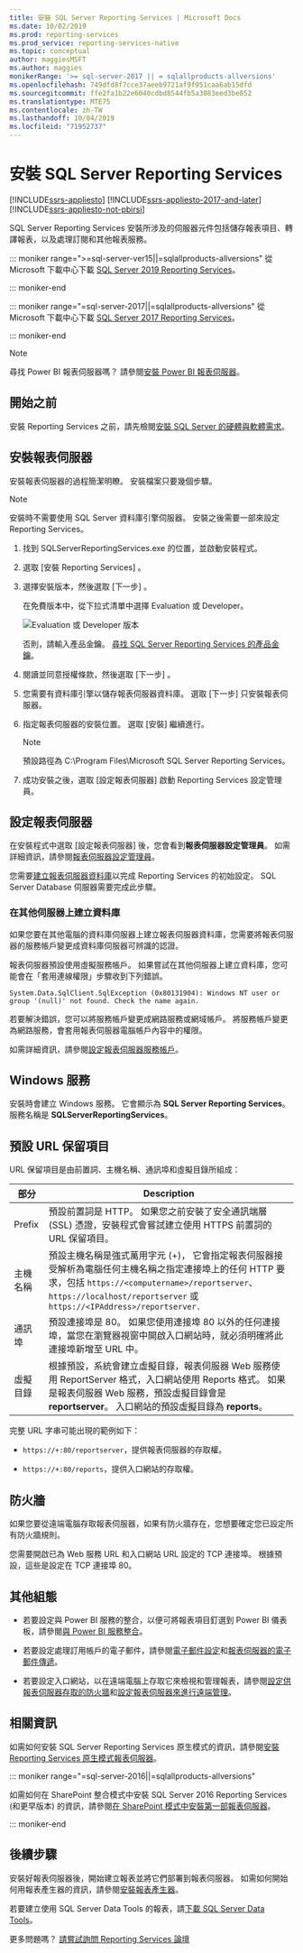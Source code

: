 ```yaml
---
title: 安裝 SQL Server Reporting Services | Microsoft Docs
ms.date: 10/02/2019
ms.prod: reporting-services
ms.prod_service: reporting-services-native
ms.topic: conceptual
author: maggiesMSFT
ms.author: maggies
monikerRange: '>= sql-server-2017 || = sqlallproducts-allversions'
ms.openlocfilehash: 749dfd8f7cce37aeeb9721af9f951caa6ab15dfd
ms.sourcegitcommit: ffe2fa1b22e6040cdbd8544fb5a3083eed3be852
ms.translationtype: MTE75
ms.contentlocale: zh-TW
ms.lasthandoff: 10/04/2019
ms.locfileid: "71952737"
---
```

# <a name="install-sql-server-reporting-services"></a>安裝 SQL Server Reporting Services

[!INCLUDE[ssrs-appliesto](../../includes/ssrs-appliesto.md)] [!INCLUDE[ssrs-appliesto-2017-and-later](../../includes/ssrs-appliesto-2017-and-later.md)] [!INCLUDE[ssrs-appliesto-not-pbirsi](../../includes/ssrs-appliesto-not-pbirs.md)]

SQL Server Reporting Services 安裝所涉及的伺服器元件包括儲存報表項目、轉譯報表，以及處理訂閱和其他報表服務。 

::: moniker range=">=sql-server-ver15||=sqlallproducts-allversions"
從 Microsoft 下載中心下載 [SQL Server 2019 Reporting Services](https://www.microsoft.com/download/details.aspx?id=100122)。

::: moniker-end

::: moniker range="=sql-server-2017||=sqlallproducts-allversions"
從 Microsoft 下載中心下載 [SQL Server 2017 Reporting Services](https://www.microsoft.com/download/details.aspx?id=55252)。

::: moniker-end

> [!NOTE]
> 尋找 Power BI 報表伺服器嗎？ 請參閱[安裝 Power BI 報表伺服器](https://powerbi.microsoft.com/documentation/reportserver-install-report-server/)。

## <a name="before-you-begin"></a>開始之前

安裝 Reporting Services 之前，請先檢閱[安裝 SQL Server 的硬體與軟體需求](../../sql-server/install/hardware-and-software-requirements-for-installing-sql-server.md)。

## <a name="install-your-report-server"></a>安裝報表伺服器

安裝報表伺服器的過程簡潔明瞭。 安裝檔案只要幾個步驟。

> [!NOTE]
> 安裝時不需要使用 SQL Server 資料庫引擎伺服器。 安裝之後需要一部來設定 Reporting Services。

1. 找到 SQLServerReportingServices.exe 的位置，並啟動安裝程式。

2. 選取 [安裝 Reporting Services]  。

3. 選擇安裝版本，然後選取 [下一步]  。

    在免費版本中，從下拉式清單中選擇 Evaluation 或 Developer。

    ![Evaluation 或 Developer 版本](media/install-reporting-services/report-server-install-edition-select.png)

    否則，請輸入產品金鑰。 [尋找 SQL Server Reporting Services 的產品金鑰](find-reporting-services-product-key-ssrs.md)。

4. 閱讀並同意授權條款，然後選取 [下一步]  。

5. 您需要有資料庫引擎以儲存報表伺服器資料庫。 選取 [下一步]  只安裝報表伺服器。

6. 指定報表伺服器的安裝位置。 選取 [安裝]  繼續進行。

    > [!NOTE]
    > 預設路徑為 C:\Program Files\Microsoft SQL Server Reporting Services。

7. 成功安裝之後，選取 [設定報表伺服器]  啟動 Reporting Services 設定管理員。

## <a name="configuration-your-report-server"></a>設定報表伺服器

在安裝程式中選取 [設定報表伺服器]  後，您會看到**報表伺服器設定管理員**。 如需詳細資訊，請參閱[報表伺服器設定管理員](reporting-services-configuration-manager-native-mode.md)。

您需要[建立報表伺服器資料庫](ssrs-report-server-create-a-report-server-database.md)以完成 Reporting Services 的初始設定。 SQL Server Database 伺服器需要完成此步驟。

### <a name="creating-a-database-on-a-different-server"></a>在其他伺服器上建立資料庫

如果您要在其他電腦的資料庫伺服器上建立報表伺服器資料庫，您需要將報表伺服器的服務帳戶變更成資料庫伺服器可辨識的認證。

報表伺服器預設使用虛擬服務帳戶。 如果嘗試在其他伺服器上建立資料庫，您可能會在「套用連線權限」步驟收到下列錯誤。

`System.Data.SqlClient.SqlException (0x80131904): Windows NT user or group '(null)' not found. Check the name again.`

若要解決錯誤，您可以將服務帳戶變更成網路服務或網域帳戶。 將服務帳戶變更為網路服務，會套用報表伺服器電腦帳戶內容中的權限。

如需詳細資訊，請參閱[設定報表伺服器服務帳戶](configure-the-report-server-service-account-ssrs-configuration-manager.md)。

## <a name="windows-service"></a>Windows 服務

安裝時會建立 Windows 服務。 它會顯示為 **SQL Server Reporting Services**。 服務名稱是 **SQLServerReportingServices**。

## <a name="default-url-reservations"></a>預設 URL 保留項目

URL 保留項目是由前置詞、主機名稱、通訊埠和虛擬目錄所組成：

|部分|Description|
|----------|-----------------|
|Prefix|預設前置詞是 HTTP。 如果您之前安裝了安全通訊端層 (SSL) 憑證，安裝程式會嘗試建立使用 HTTPS 前置詞的 URL 保留項目。|
|主機名稱|預設主機名稱是強式萬用字元 (+)， 它會指定報表伺服器接受解析為電腦任何主機名稱之指定連接埠上的任何 HTTP 要求，包括 `https://<computername>/reportserver`、`https://localhost/reportserver` 或 `https://<IPAddress>/reportserver.`|
|通訊埠|預設連接埠是 80。 如果您使用連接埠 80 以外的任何連接埠，當您在瀏覽器視窗中開啟入口網站時，就必須明確將此連接埠新增至 URL 中。|
|虛擬目錄|根據預設，系統會建立虛擬目錄，報表伺服器 Web 服務使用 ReportServer 格式，入口網站使用 Reports 格式。 如果是報表伺服器 Web 服務，預設虛擬目錄會是 **reportserver**。 入口網站的預設虛擬目錄為 **reports**。|

完整 URL 字串可能出現的範例如下：

- `https://+:80/reportserver`，提供報表伺服器的存取權。

- `https://+:80/reports`，提供入口網站的存取權。

## <a name="firewall"></a>防火牆

如果您要從遠端電腦存取報表伺服器，如果有防火牆存在，您想要確定您已設定所有防火牆規則。

您需要開啟已為 Web 服務 URL 和入口網站 URL 設定的 TCP 連接埠。 根據預設，這些是設定在 TCP 連接埠 80。

## <a name="additional-configuration"></a>其他組態

- 若要設定與 Power BI 服務的整合，以便可將報表項目釘選到 Power BI 儀表板，請參閱[與 Power BI 服務整合](power-bi-report-server-integration-configuration-manager.md)。

- 若要設定處理訂用帳戶的電子郵件，請參閱[電子郵件設定](e-mail-settings-reporting-services-native-mode-configuration-manager.md)和[報表伺服器的電子郵件傳遞](../subscriptions/e-mail-delivery-in-reporting-services.md)。

- 若要設定入口網站，以在遠端電腦上存取它來檢視和管理報表，請參閱[設定供報表伺服器存取的防火牆](../report-server/configure-a-firewall-for-report-server-access.md)和[設定報表伺服器來進行遠端管理](../report-server/configure-a-report-server-for-remote-administration.md)。

## <a name="related-information"></a>相關資訊

如需如何安裝 SQL Server Reporting Services 原生模式的資訊，請參閱[安裝 Reporting Services 原生模式報表伺服器](install-reporting-services-native-mode-report-server.md)。 

::: moniker range="=sql-server-2016||=sqlallproducts-allversions"

如需如何在 SharePoint 整合模式中安裝 SQL Server 2016 Reporting Services (和更早版本) 的資訊，請參閱[在 SharePoint 模式中安裝第一部報表伺服器](install-the-first-report-server-in-sharepoint-mode.md)。

::: moniker-end

## <a name="next-steps"></a>後續步驟

安裝好報表伺服器後，開始建立報表並將它們部署到報表伺服器。 如需如何開始何用報表產生器的資訊，請參閱[安裝報表產生器](../../reporting-services/install-windows/install-report-builder.md)。

若要建立使用 SQL Server Data Tools 的報表，請[下載 SQL Server Data Tools](https://go.microsoft.com/fwlink/?LinkID=616714)。

更多問題嗎？ [請嘗試詢問 Reporting Services 論壇](https://go.microsoft.com/fwlink/?LinkId=620231)
